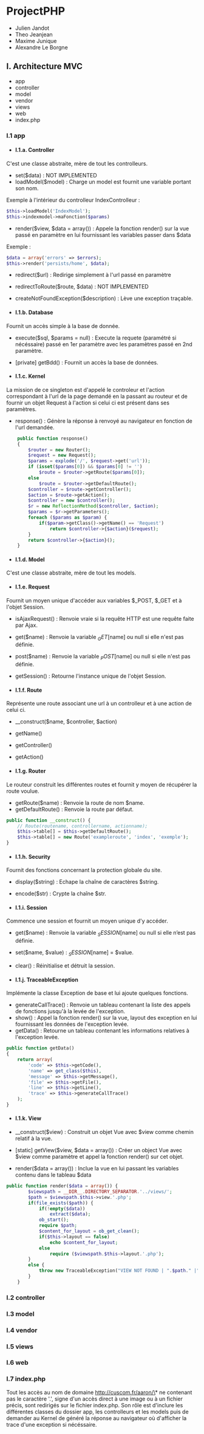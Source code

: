 # ProjectPHP

* Julien Jandot
* Theo Jeanjean
* Maxime Junique
* Alexandre Le Borgne

## I. Architecture MVC

* app
* controller
* model
* vendor
* views
* web
* index.php

### I.1 app


* #### I.1.a. Controller


C'est une classe abstraite, mère de tout les controlleurs.
* set($data) : NOT IMPLEMENTED
* loadModel($model) : Charge un model est fournit une variable portant son nom.

Exemple à l'intérieur du controlleur IndexControlleur :
```php
$this->loadModel('IndexModel');
$this->indexmodel->maFonction($params)
```

* render($view, $data = array()) : Appele la fonction render() sur la vue passé en paramètre en lui fournissant les variables passer dans $data

Exemple : 
```php
$data = array('errors' => $errors);
$this->render('persists/home', $data);
```

* redirect($url) : Redirige simplement à l'url passé en paramètre
* redirectToRoute($route, $data) : NOT IMPLEMENTED
* createNotFoundException($description) : Lève une exception traçable.


* #### I.1.b. Database

Fournit un accès simple à la base de donnée.

* execute($sql, $params = null) : Execute la requete (paramétré si nécéssaire) passé en 1er paramètre avec les paramètres passé en 2nd paramètre.
* [private] getBdd() : Fournit un accès la base de données.

* #### I.1.c. Kernel
 
La mission de ce singleton est d'appelé le controleur et l'action correspondant à l'url de la page demandé en la passant au routeur et de fournir un objet Request à l'action si celui ci est présent dans ses paramètres.

* response() : Génère la réponse à renvoyé au navigateur en fonction de l'url demandée.

```php
    public function response()
    {
        $router = new Router();
        $request = new Request();
        $params = explode('/', $request->get('url'));
        if (isset($params[0]) && $params[0] != '')
            $route = $router->getRoute($params[0]);
        else
            $route = $router->getDefaultRoute();
        $controller = $route->getController();
        $action = $route->getAction();
        $controller = new $controller();
        $r = new ReflectionMethod($controller, $action);
        $params = $r->getParameters();
        foreach ($params as $param) {
            if($param->getClass()->getName() == 'Request')
                return $controller->{$action}($request);
        }
        return $controller->{$action}();
    }
```

* #### I.1.d. Model

C'est une classe abstraite, mère de tout les models. 

* #### I.1.e. Request

Fournit un moyen unique d'accéder aux variables $_POST, $_GET et à l'objet Session.
* isAjaxRequest() : Renvoie vraie si la requête HTTP est une requête faite par Ajax.
* get($name) : Renvoie la variable $_GET[$name] ou null si elle n'est pas définie.
* post($name) : Renvoie la variable $_POST[$name] ou null si elle n'est pas définie.
* getSession() : Retourne l'instance unique de l'objet Session.

* #### I.1.f. Route
 
Représente une route associant une url à un controlleur et à une action de celui ci.

* __construct($name, $controller, $action)
* getName()
* getController()
* getAction()

* #### I.1.g. Router

Le routeur construit les différentes routes et fournit y moyen de récupérer la route voulue.

* getRoute($name) : Renvoie la route de nom $name.
* getDefaultRoute() : Renvoie la route par défaut.
```php
public function __construct() {
    // Route(routename, controllername, actionname);
    $this->table[] = $this->getDefaultRoute();
    $this->table[] = new Route('exampleroute', 'index', 'exemple');
}
```

* #### I.1.h. Security

Fournit des fonctions concernant la protection globale du site. 

* display($string) : Echape la chaîne de caractères $string.
* encode($str) : Crypte la chaîne $str.

* #### I.1.i. Session

Commence une session et fournit un moyen unique d'y accéder.

* get($name) : Renvoie la variable $_SESSION[$name] ou null si elle n’est pas définie.
* set($name, $value) : $_SESSION[$name] = $value.
* clear() : Réinitialise et détruit la session.

* #### I.1.j. TraceableException

Implémente la classe Exception de base et lui ajoute quelques fonctions.

* generateCallTrace() : Renvoie un tableau contenant la liste des appels de fonctions jusqu'à la levée de l'exception.
* show() : Appel la fonction render() sur la vue, layout des exception en lui fournissant les données de l'exception levée.
* getData() : Retourne un tableau contenant les informations relatives à l'exception levée.

```php
public function getData()
{
    return array(
        'code' => $this->getCode(),
        'name' => get_class($this),
        'message' => $this->getMessage(),
        'file' => $this->getFile(),
        'line' => $this->getLine(),
        'trace' => $this->generateCallTrace()
    );
}
```

* #### I.1.k. View

* __construct($view) : Construit un objet Vue avec $view comme chemin relatif à la vue.
* [static] getView($view, $data = array()) : Créer un object Vue avec $view comme paramètre et appel la fonction render() sur cet objet.
* render($data = array()) : Inclue la vue en lui passant les variables contenu dans le tableau $data
 
```php
public function render($data = array()) {
        $viewspath = __DIR__.DIRECTORY_SEPARATOR.'../views/';
        $path = $viewspath.$this->view.'.php';
        if(file_exists($path)) {
            if(!empty($data))
                extract($data);
            ob_start();
            require $path;
            $content_for_layout = ob_get_clean();
            if($this->layout == false)
                echo $content_for_layout;
            else
                require ($viewspath.$this->layout.'.php');
        }
        else {
            throw new TraceableException("VIEW NOT FOUND | ".$path." |");
        }
    }
```

### I.2 controller

### I.3 model

### I.4 vendor

### I.5 views

### I.6 web

### I.7 index.php

Tout les accès au nom de domaine http://cuscom.fr/aaron/\* ne contenant pas le caractère '.', signe d'un accès direct à une image ou à un fichier précis, sont redirigés sur le fichier index.php.
Son rôle est d'inclure les différentes classes du dossier app, les controlleurs et les models puis de demander au Kernel de généré la réponse au navigateur où d'afficher la trace d'une exception si nécéssaire.